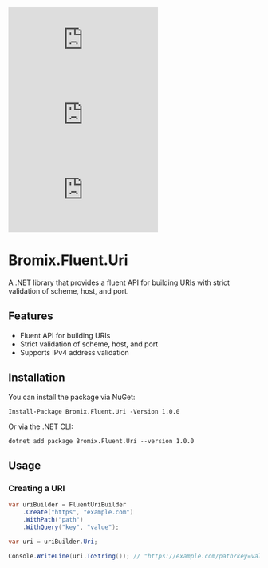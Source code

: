 [![Nuget](https://img.shields.io/nuget/v/Bromix.Fluent.Uri)](https://www.nuget.org/packages/Bromix.Fluent.Uri/) [![Nuget](https://img.shields.io/nuget/dt/Bromix.Fluent.Uri)](https://www.nuget.org/packages/Bromix.Fluent.Uri/) [![GitHub](https://img.shields.io/github/license/bromix/Bromix.Fluent.Uri)](https://github.com/bromix/Bromix.Fluent.Uri/blob/main/LICENSE)

# Bromix.Fluent.Uri

A .NET library that provides a fluent API for building URIs with strict validation of scheme, host, and port.

## Features
- Fluent API for building URIs
- Strict validation of scheme, host, and port
- Supports IPv4 address validation


## Installation
You can install the package via NuGet:

```
Install-Package Bromix.Fluent.Uri -Version 1.0.0
```

Or via the .NET CLI:
```
dotnet add package Bromix.Fluent.Uri --version 1.0.0
```

## Usage
### Creating a URI
```csharp
var uriBuilder = FluentUriBuilder
    .Create("https", "example.com")
    .WithPath("path")
    .WithQuery("key", "value");

var uri = uriBuilder.Uri;

Console.WriteLine(uri.ToString()); // "https://example.com/path?key=value"
```